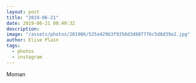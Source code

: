 ```yaml
---
layout: post
title: "2019-06-21"
date: 2019-06-21 08:49:32
description: 
image: "/assets/photos/201906/525a429b3f9358d3d887776c5d8d39a1.jpg"
author: Elise Plain
tags: 
  - photos
  - instagram
---
```


Moman
<p></p>
